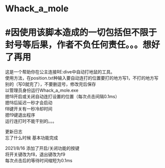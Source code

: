 <h1>Whack_a_mole</h1>  

<h1>#因使用该脚本造成的一切包括但不限于封号等后果，作者不负任何责任。。。想好了再用</h1>  

这是一个帮助你在公主连接RE:dive中自动打地鼠的工具。  
使用方法，在position.txt种输入要自动连打的位置要打的地方写1，不打的地方写别的（写0就完了），不要删逗号，修改完后保存  
以管理员身份运行Whack_a_mole.exe  
摁f8开启或关闭自动连打设置的位置（每次点击间隔0.1ms）  
摁f8后延迟一秒才会启动  
f8键开关有一秒冷却时间  
摁f9键退出程序  
运行连打时不能干别的。。。  
  
更新日志  
忘了什么时候 基本功能完成  

2021/8/16 添加了开启/关闭功能的按键  
	  将开关键改为f8，退出键改为f9  
	  每次点击后的等待时间缩短为0.1ms  

